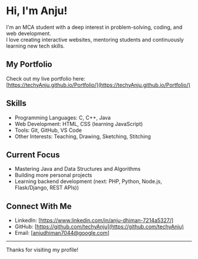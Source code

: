 # Hi, I'm Anju!

I'm an MCA student with a deep interest in problem-solving, coding, and web development.  
I love creating interactive websites, mentoring students and continuously learning new tech skills.

## My Portfolio
Check out my live portfolio here:  
[https://techyAnju.github.io/Portfolio/](https://techyAnju.github.io/Portfolio/)

## Skills
- Programming Languages: C, C++, Java
- Web Development: HTML, CSS (learning JavaScript)
- Tools: Git, GitHub, VS Code
- Other Interests: Teaching, Drawing, Sketching, Stitching

## Current Focus
- Mastering Java and Data Structures and Algorithms
- Building more personal projects
- Learning backend development (next: PHP, Python, Node.js, Flask/Django, REST APIs))

## Connect With Me
- LinkedIn: [https://www.linkedin.com/in/anju-dhiman-7214a5327/]
- GitHub: [https://github.com/techyAnju](https://github.com/techyAnju)
- Email: [anjudhiman7044@google.com]

---

Thanks for visiting my profile!
